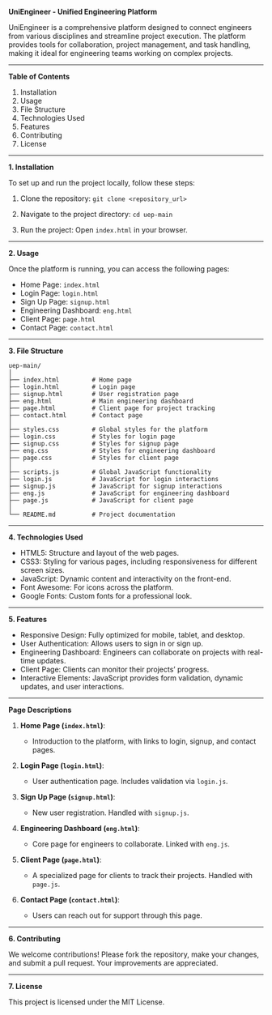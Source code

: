 **UniEngineer - Unified Engineering Platform**

UniEngineer is a comprehensive platform designed to connect engineers from various disciplines and streamline project execution. The platform provides tools for collaboration, project management, and task handling, making it ideal for engineering teams working on complex projects.

---

**Table of Contents**

1. Installation
2. Usage
3. File Structure
4. Technologies Used
5. Features
6. Contributing
7. License

---

**1. Installation**

To set up and run the project locally, follow these steps:

1. Clone the repository:
   `git clone <repository_url>`

2. Navigate to the project directory:
   `cd uep-main`

3. Run the project:
   Open `index.html` in your browser.

---

**2. Usage**

Once the platform is running, you can access the following pages:

- Home Page: `index.html`
- Login Page: `login.html`
- Sign Up Page: `signup.html`
- Engineering Dashboard: `eng.html`
- Client Page: `page.html`
- Contact Page: `contact.html`

---

**3. File Structure**

```
uep-main/
│
├── index.html         # Home page
├── login.html         # Login page
├── signup.html        # User registration page
├── eng.html           # Main engineering dashboard
├── page.html          # Client page for project tracking
├── contact.html       # Contact page
│
├── styles.css         # Global styles for the platform
├── login.css          # Styles for login page
├── signup.css         # Styles for signup page
├── eng.css            # Styles for engineering dashboard
├── page.css           # Styles for client page
│
├── scripts.js         # Global JavaScript functionality
├── login.js           # JavaScript for login interactions
├── signup.js          # JavaScript for signup interactions
├── eng.js             # JavaScript for engineering dashboard
├── page.js            # JavaScript for client page
│
└── README.md          # Project documentation
```

---

**4. Technologies Used**

- HTML5: Structure and layout of the web pages.
- CSS3: Styling for various pages, including responsiveness for different screen sizes.
- JavaScript: Dynamic content and interactivity on the front-end.
- Font Awesome: For icons across the platform.
- Google Fonts: Custom fonts for a professional look.

---

**5. Features**

- Responsive Design: Fully optimized for mobile, tablet, and desktop.
- User Authentication: Allows users to sign in or sign up.
- Engineering Dashboard: Engineers can collaborate on projects with real-time updates.
- Client Page: Clients can monitor their projects’ progress.
- Interactive Elements: JavaScript provides form validation, dynamic updates, and user interactions.

---

**Page Descriptions**

1. **Home Page (`index.html`)**:
   - Introduction to the platform, with links to login, signup, and contact pages.

2. **Login Page (`login.html`)**:
   - User authentication page. Includes validation via `login.js`.

3. **Sign Up Page (`signup.html`)**:
   - New user registration. Handled with `signup.js`.

4. **Engineering Dashboard (`eng.html`)**:
   - Core page for engineers to collaborate. Linked with `eng.js`.

5. **Client Page (`page.html`)**:
   - A specialized page for clients to track their projects. Handled with `page.js`.

6. **Contact Page (`contact.html`)**:
   - Users can reach out for support through this page.

---

**6. Contributing**

We welcome contributions! Please fork the repository, make your changes, and submit a pull request. Your improvements are appreciated.

---

**7. License**

This project is licensed under the MIT License.

